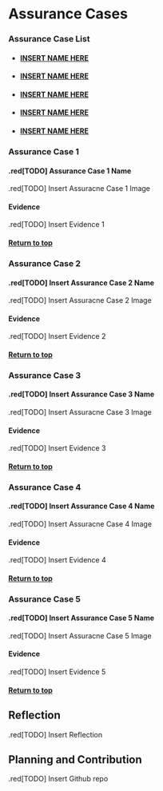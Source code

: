 # Assurance Cases

### Assurance Case List

* #### [INSERT NAME HERE](#assurance-case-1)

* #### [INSERT NAME HERE](#assurance-case-2)

* #### [INSERT NAME HERE](#assurance-case-3)

* #### [INSERT NAME HERE](#assurance-case-4)

* #### [INSERT NAME HERE](#assurance-case-5)

### Assurance Case 1
#### .red[TODO] Assurance Case 1 Name
.red[TODO] Insert Assuracne Case 1 Image

#### Evidence
.red[TODO] Insert Evidence 1

#### [Return to top](#assurance-case-list)

### Assurance Case 2
#### .red[TODO] Insert Assurance Case 2 Name
.red[TODO] Insert Assuracne Case 2 Image

#### Evidence

.red[TODO] Insert Evidence 2

#### [Return to top](#assurance-case-list)

### Assurance Case 3
#### .red[TODO] Insert Assurance Case 3 Name
.red[TODO] Insert Assuracne Case 3 Image

#### Evidence

.red[TODO] Insert Evidence 3

#### [Return to top](#assurance-case-list)

### Assurance Case 4
#### .red[TODO] Insert Assurance Case 4 Name
.red[TODO] Insert Assuracne Case 4 Image

#### Evidence

.red[TODO] Insert Evidence 4

#### [Return to top](#assurance-case-list)

### Assurance Case 5
#### .red[TODO] Insert Assurance Case 5 Name
.red[TODO] Insert Assuracne Case 5 Image

#### Evidence

.red[TODO] Insert Evidence 5

#### [Return to top](#assurance-case-list)

## Reflection

.red[TODO] Insert Reflection

## Planning and Contribution

.red[TODO] Insert Github repo


